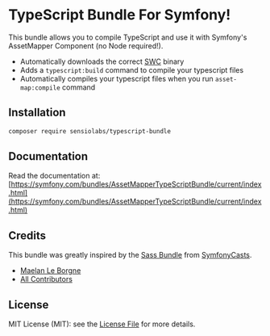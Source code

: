 TypeScript Bundle For Symfony!
=================

This bundle allows you to compile TypeScript and use it with Symfony's AssetMapper Component
(no Node required!).

- Automatically downloads the correct [SWC](https://github.com/swc-project/swc) binary
- Adds a ``typescript:build`` command to compile your typescript files
- Automatically compiles your typescript files when you run ``asset-map:compile`` command

## Installation
```bash
composer require sensiolabs/typescript-bundle
```

## Documentation

Read the documentation at: [https://symfony.com/bundles/AssetMapperTypeScriptBundle/current/index.html](https://symfony.com/bundles/AssetMapperTypeScriptBundle/current/index.html)

## Credits
This bundle was greatly inspired by the [Sass Bundle](https://github.com/SymfonyCasts/sass-bundle) from [SymfonyCasts](https://github.com/SymfonyCasts).
- [Maelan Le Borgne](https://github.com/maelanleborgne)
- [All Contributors](../../contributors)

## License

MIT License (MIT): see the [License File](LICENSE) for more details.
